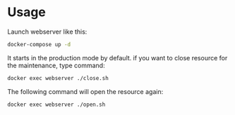 # Usage

Launch webserver like this:

```sh
docker-compose up -d
```

It starts in the production mode by default. if you want to close resource for the maintenance, type command:

```sh
docker exec webserver ./close.sh
```

The following command will open the resource again:

```sh
docker exec webserver ./open.sh
```

